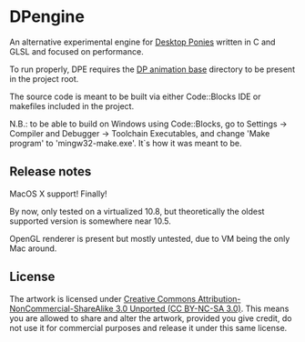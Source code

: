 # DPengine

An alternative experimental engine for [Desktop Ponies](https://github.com/RoosterDragon/Desktop-Ponies/) written in C and GLSL and focused on performance.

To run properly, DPE requires the [DP animation base](https://github.com/RoosterDragon/Desktop-Ponies/tree/master/Content/Ponies) directory to be present in the project root.

The source code is meant to be built via either Code::Blocks IDE or makefiles included in the project.

N.B.: to be able to build on Windows using Code::Blocks, go to Settings → Compiler and Debugger → Toolchain Executables, and change 'Make program' to 'mingw32-make.exe'. It`s how it was meant to be.

## Release notes

MacOS X support! Finally!

By now, only tested on a virtualized 10.8, but theoretically the oldest supported version is somewhere near 10.5.

OpenGL renderer is present but mostly untested, due to VM being the only Mac around.

## License

The artwork is licensed under [Creative Commons Attribution-NonCommercial-ShareAlike 3.0 Unported (CC BY-NC-SA 3.0)](http://creativecommons.org/licenses/by-nc-sa/3.0/). This means you are allowed to share and alter the artwork, provided you give credit, do not use it for commercial purposes and release it under this same license.
